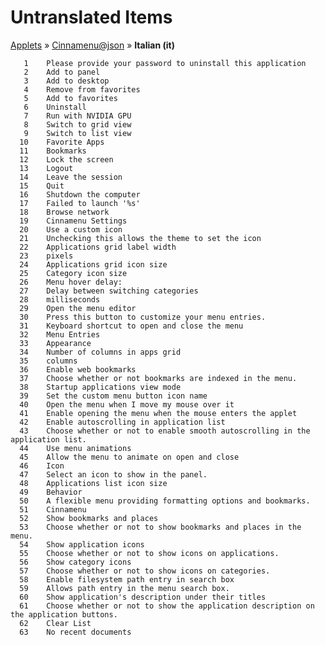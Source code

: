 # Untranslated Items
[Applets](../../../README.md) &#187; [Cinnamenu@json](../README.md) &#187; **Italian (it)**

       1	Please provide your password to uninstall this application
       2	Add to panel
       3	Add to desktop
       4	Remove from favorites
       5	Add to favorites
       6	Uninstall
       7	Run with NVIDIA GPU
       8	Switch to grid view
       9	Switch to list view
      10	Favorite Apps
      11	Bookmarks
      12	Lock the screen
      13	Logout
      14	Leave the session
      15	Quit
      16	Shutdown the computer
      17	Failed to launch '%s'
      18	Browse network
      19	Cinnamenu Settings
      20	Use a custom icon
      21	Unchecking this allows the theme to set the icon
      22	Applications grid label width
      23	pixels
      24	Applications grid icon size
      25	Category icon size
      26	Menu hover delay:
      27	Delay between switching categories
      28	milliseconds
      29	Open the menu editor
      30	Press this button to customize your menu entries.
      31	Keyboard shortcut to open and close the menu
      32	Menu Entries
      33	Appearance
      34	Number of columns in apps grid
      35	columns
      36	Enable web bookmarks
      37	Choose whether or not bookmarks are indexed in the menu.
      38	Startup applications view mode
      39	Set the custom menu button icon name
      40	Open the menu when I move my mouse over it
      41	Enable opening the menu when the mouse enters the applet
      42	Enable autoscrolling in application list
      43	Choose whether or not to enable smooth autoscrolling in the application list.
      44	Use menu animations
      45	Allow the menu to animate on open and close
      46	Icon
      47	Select an icon to show in the panel.
      48	Applications list icon size
      49	Behavior
      50	A flexible menu providing formatting options and bookmarks.
      51	Cinnamenu
      52	Show bookmarks and places
      53	Choose whether or not to show bookmarks and places in the menu.
      54	Show application icons
      55	Choose whether or not to show icons on applications.
      56	Show category icons
      57	Choose whether or not to show icons on categories.
      58	Enable filesystem path entry in search box
      59	Allows path entry in the menu search box.
      60	Show application's description under their titles
      61	Choose whether or not to show the application description on the application buttons.
      62	Clear List
      63	No recent documents
